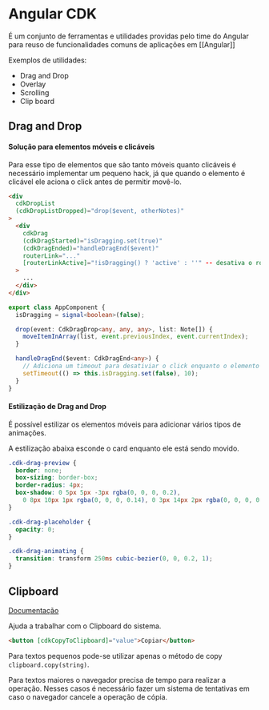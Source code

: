 # Angular CDK

É um conjunto de ferramentas e utilidades providas pelo time do Angular para reuso de funcionalidades comuns de aplicações em [[Angular]]

Exemplos de utilidades:

- Drag and Drop
- Overlay
- Scrolling
- Clip board


## Drag and Drop

#### Solução para elementos móveis e clicáveis

Para esse tipo de elementos que são tanto móveis quanto clicáveis é necessário implementar um pequeno hack, já que quando o elemento é clicável ele aciona o click antes de permitir movê-lo.

```html
<div
  cdkDropList
  (cdkDropListDropped)="drop($event, otherNotes)"
>
  <div
    cdkDrag
    (cdkDragStarted)="isDragging.set(true)"
    (cdkDragEnded)="handleDragEnd($event)"
    routerLink="..."
	[routerLinkActive]="!isDragging() ? 'active' : ''" -- desativa o routerLink enquanto está sendo movido
  >
    ...
  </div>
</div>
```

```ts
export class AppComponent {
  isDragging = signal<boolean>(false);

  drop(event: CdkDragDrop<any, any, any>, list: Note[]) {
    moveItemInArray(list, event.previousIndex, event.currentIndex);
  }

  handleDragEnd($event: CdkDragEnd<any>) {
    // Adiciona um timeout para desativiar o click enquanto o elemento é largado
    setTimeout(() => this.isDragging.set(false), 10);
  }
}
```

#### Estilização de Drag and Drop

É possível estilizar os elementos móveis para adicionar vários tipos de animações.

A estilização abaixa esconde o card enquanto ele está sendo movido.

```scss
.cdk-drag-preview {
  border: none;
  box-sizing: border-box;
  border-radius: 4px;
  box-shadow: 0 5px 5px -3px rgba(0, 0, 0, 0.2),
    0 8px 10px 1px rgba(0, 0, 0, 0.14), 0 3px 14px 2px rgba(0, 0, 0, 0.12);
}

.cdk-drag-placeholder {
  opacity: 0;
}

.cdk-drag-animating {
  transition: transform 250ms cubic-bezier(0, 0, 0.2, 1);
}
```

## Clipboard

[Documentação](https://material.angular.dev/cdk/clipboard/overview)

Ajuda a trabalhar com o Clipboard do sistema.

```html
<button [cdkCopyToClipboard]="value">Copiar</button>
```

Para textos pequenos pode-se utilizar apenas o método de copy `clipboard.copy(string)`.

Para textos maiores o navegador precisa de tempo para realizar a operação. Nesses casos é necessário fazer um sistema de tentativas em caso o navegador cancele a operação de cópia.